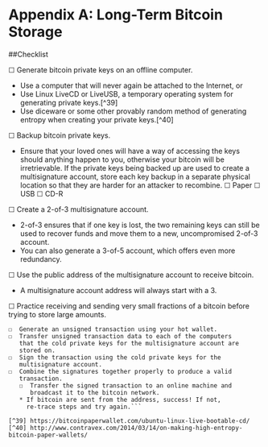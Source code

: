 # Appendix A: Long-Term Bitcoin Storage

##Checklist

☐  Generate bitcoin private keys on an offline computer.
 * Use a computer that will never again be attached to the Internet, or
 * Use Linux LiveCD or LiveUSB, a temporary operating system for generating private keys.[^39]  
 * Use diceware or some other provably random method of generating entropy when creating your private keys.[^40]  
 
☐ Backup bitcoin private keys.
 * Ensure that your loved ones will have a way of accessing the keys should anything happen to you, otherwise your bitcoin will be irretrievable.
If the private keys being backed up are used to create a multisignature account, store each key backup in a separate physical location so that they are harder for an attacker to recombine.
		☐ Paper
		☐ USB
		☐ CD-R  

☐  Create a 2-of-3 multisignature account.
 * 2-of-3 ensures that if one key is lost, the two remaining keys can still be used to recover funds and move them to a new, uncompromised 2-of-3 account.  
 * You can also generate a 3-of-5 account, which offers even more redundancy.  

☐  Use the public address of the multisignature account to receive bitcoin.  
 * A multisignature account address will always start with a 3.  

☐  Practice receiving and sending very small fractions of a bitcoin before trying to store large amounts.  
```
☐  Generate an unsigned transaction using your hot wallet. 
☐  Transfer unsigned transaction data to each of the computers 
   that the cold private keys for the multisignature account are 
   stored on.  
☐  Sign the transaction using the cold private keys for the
   multisignature account.  
☐  Combine the signatures together properly to produce a valid 
   transaction.
   ☐  Transfer the signed transaction to an online machine and 
	  broadcast it to the bitcoin network.
   * If bitcoin are sent from the address, success! If not, 
     re-trace steps and try again.```

[^39] https://bitcoinpaperwallet.com/ubuntu-linux-live-bootable-cd/  
[^40] http://www.contravex.com/2014/03/14/on-making-high-entropy-bitcoin-paper-wallets/  